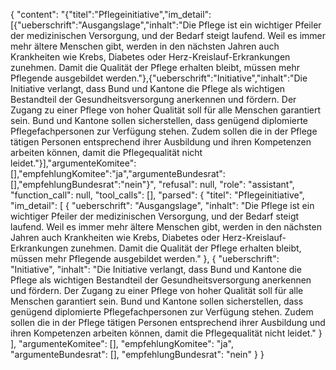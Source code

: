 {
  "content": "{\"titel\":\"Pflegeinitiative\",\"im_detail\":[{\"ueberschrift\":\"Ausgangslage\",\"inhalt\":\"Die Pflege ist ein wichtiger Pfeiler der medizinischen Versorgung, und der Bedarf steigt laufend. Weil es immer mehr ältere Menschen gibt, werden in den nächsten Jahren auch Krankheiten wie Krebs, Diabetes oder Herz-Kreislauf-Erkrankungen zunehmen. Damit die Qualität der Pflege erhalten bleibt, müssen mehr Pflegende ausgebildet werden.\"},{\"ueberschrift\":\"Initiative\",\"inhalt\":\"Die Initiative verlangt, dass Bund und Kantone die Pflege als wichtigen Bestandteil der Gesundheitsversorgung anerkennen und fördern. Der Zugang zu einer Pflege von hoher Qualität soll für alle Menschen garantiert sein. Bund und Kantone sollen sicherstellen, dass genügend diplomierte Pflegefachpersonen zur Verfügung stehen. Zudem sollen die in der Pflege tätigen Personen entsprechend ihrer Ausbildung und ihren Kompetenzen arbeiten können, damit die Pflegequalität nicht leidet.\"}],\"argumenteKomitee\":[],\"empfehlungKomitee\":\"ja\",\"argumenteBundesrat\":[],\"empfehlungBundesrat\":\"nein\"}",
  "refusal": null,
  "role": "assistant",
  "function_call": null,
  "tool_calls": [],
  "parsed": {
    "titel": "Pflegeinitiative",
    "im_detail": [
      {
        "ueberschrift": "Ausgangslage",
        "inhalt": "Die Pflege ist ein wichtiger Pfeiler der medizinischen Versorgung, und der Bedarf steigt laufend. Weil es immer mehr ältere Menschen gibt, werden in den nächsten Jahren auch Krankheiten wie Krebs, Diabetes oder Herz-Kreislauf-Erkrankungen zunehmen. Damit die Qualität der Pflege erhalten bleibt, müssen mehr Pflegende ausgebildet werden."
      },
      {
        "ueberschrift": "Initiative",
        "inhalt": "Die Initiative verlangt, dass Bund und Kantone die Pflege als wichtigen Bestandteil der Gesundheitsversorgung anerkennen und fördern. Der Zugang zu einer Pflege von hoher Qualität soll für alle Menschen garantiert sein. Bund und Kantone sollen sicherstellen, dass genügend diplomierte Pflegefachpersonen zur Verfügung stehen. Zudem sollen die in der Pflege tätigen Personen entsprechend ihrer Ausbildung und ihren Kompetenzen arbeiten können, damit die Pflegequalität nicht leidet."
      }
    ],
    "argumenteKomitee": [],
    "empfehlungKomitee": "ja",
    "argumenteBundesrat": [],
    "empfehlungBundesrat": "nein"
  }
}